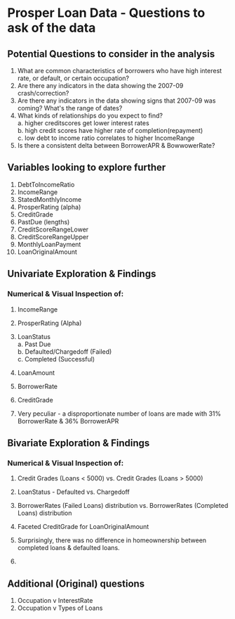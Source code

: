 # Prosper Loan Data - Questions to ask of the data

## Potential Questions to consider in the analysis


1. What are common characteristics of borrowers who have high interest rate, or default, or certain occupation?
2. Are there any indicators in the data showing the 2007-09 crash/correction?
3. Are there any indicators in the data showing signs that 2007-09 was coming? What's the range of dates?
4. What kinds of relationships do you expect to find? </br>
    a. higher creditscores get lower interest rates </br>
    b. high credit scores have higher rate of completion(repayment) </br>
    c. low debt to income ratio correlates to higher IncomeRange </br>
5. Is there a consistent delta between BorrowerAPR & BowwowerRate?


## Variables looking to explore further

1. DebtToIncomeRatio
2. IncomeRange
3. StatedMonthlyIncome
4. ProsperRating (alpha)
5. CreditGrade
6. PastDue (lengths)
7. CreditScoreRangeLower
8. CreditScoreRangeUpper
9. MonthlyLoanPayment
10. LoanOriginalAmount

## Univariate Exploration & Findings
### Numerical & Visual Inspection of:

1. IncomeRange
2. ProsperRating (Alpha)
3. LoanStatus </br>
    a. Past Due</br>
    b. Defaulted/Chargedoff (Failed)</br>
    c. Completed (Successful)
4. LoanAmount
5. BorrowerRate
6. CreditGrade

1. Very peculiar - a disproportionate number of loans are made with 31% BorrowerRate & 36% BorrowerAPR

## Bivariate Exploration & Findings
### Numerical & Visual Inspection of:

1. Credit Grades (Loans < 5000) vs. Credit Grades (Loans > 5000)
2. LoanStatus - Defaulted vs. Chargedoff
3. BorrowerRates (Failed Loans) distribution vs. BorrowerRates (Completed Loans) distribution
4. Faceted CreditGrade for LoanOriginalAmount

1. Surprisingly, there was no difference in homeownership between completed loans & defaulted loans.
2. 

## Additional (Original) questions

1. Occupation v InterestRate
2. Occupation v Types of Loans
